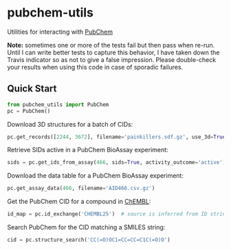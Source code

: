pubchem-utils
=============

Utilities for interacting with [PubChem](https://pubchem.ncbi.nlm.nih.gov)

__Note:__ sometimes one or more of the tests fail but then pass when re-run. Until I can
write better tests to capture this behavior, I have taken down the Travis indicator
so as not to give a false impression. Please double-check your results when using this
code in case of sporadic failures.

Quick Start
-----------

```python
from pubchem_utils import PubChem
pc = PubChem()
```

Download 3D structures for a batch of CIDs:

```python
pc.get_records([2244, 3672], filename='painkillers.sdf.gz', use_3d=True)
```

Retrieve SIDs active in a PubChem BioAssay experiment:

```python
sids = pc.get_ids_from_assay(466, sids=True, activity_outcome='active')
```

Download the data table for a PubChem BioAssay experiment:

```python
pc.get_assay_data(466, filename='AID466.csv.gz')
```

Get the PubChem CID for a compound in [ChEMBL](https://www.ebi.ac.uk/chembl):

```python
id_map = pc.id_exchange('CHEMBL25')  # source is inferred from ID string
```

Search PubChem for the CID matching a SMILES string:

```python
cid = pc.structure_search('CC(=O)OC1=CC=CC=C1C(=O)O')
```
